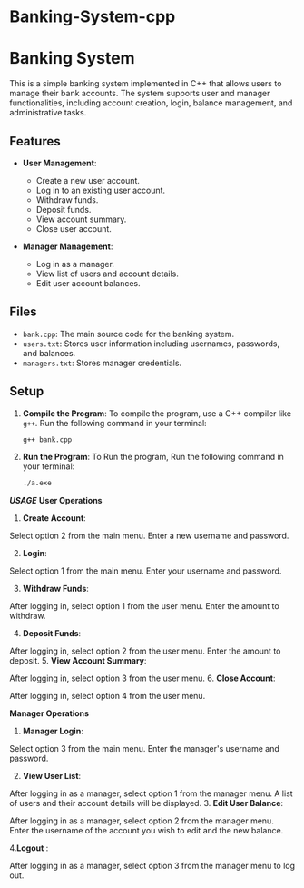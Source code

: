 # Banking-System-cpp
# Banking System

This is a simple banking system implemented in C++ that allows users to manage their bank accounts. The system supports user and manager functionalities, including account creation, login, balance management, and administrative tasks.

## Features

- **User Management**:
  - Create a new user account.
  - Log in to an existing user account.
  - Withdraw funds.
  - Deposit funds.
  - View account summary.
  - Close user account.

- **Manager Management**:
  - Log in as a manager.
  - View list of users and account details.
  - Edit user account balances.

## Files

- `bank.cpp`: The main source code for the banking system.
- `users.txt`: Stores user information including usernames, passwords, and balances.
- `managers.txt`: Stores manager credentials.

## Setup

1. **Compile the Program**:
   To compile the program, use a C++ compiler like `g++`. Run the following command in your terminal:
   ```bash
   g++ bank.cpp
2. **Run the Program**:
 To Run the program, Run the following command in your terminal:
   ```bash
   ./a.exe
***USAGE***
**User Operations**
1. **Create Account**:

Select option 2 from the main menu.
Enter a new username and password.

2. **Login**:

Select option 1 from the main menu.
Enter your username and password.

3. **Withdraw Funds**:

After logging in, select option 1 from the user menu.
Enter the amount to withdraw.

4. **Deposit Funds**:

After logging in, select option 2 from the user menu.
Enter the amount to deposit.
5. **View Account Summary**:

After logging in, select option 3 from the user menu.
6. **Close Account**:

After logging in, select option 4 from the user menu.

**Manager Operations**

1. **Manager Login**:

Select option 3 from the main menu.
Enter the manager's username and password.

2. **View User List**:

After logging in as a manager, select option 1 from the manager menu.
A list of users and their account details will be displayed.
3. **Edit User Balance**:

After logging in as a manager, select option 2 from the manager menu.
Enter the username of the account you wish to edit and the new balance.

4.**Logout** :

After logging in as a manager, select option 3 from the manager menu to log out.

